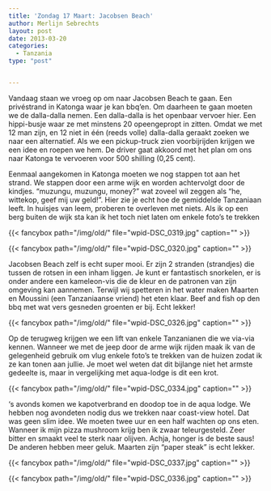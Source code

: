```yaml
---
title: 'Zondag 17 Maart: Jacobsen Beach'
author: Merlijn Sebrechts
layout: post
date: 2013-03-20
categories:
  - Tanzania
type: "post"


---
```

Vandaag staan we vroeg op om naar Jacobsen Beach te gaan. Een privéstrand in Katonga waar je kan bbq&#8217;en. Om daarheen te gaan moeten we de dalla-dalla nemen. Een dalla-dalla is het openbaar vervoer hier. Een hippi-busje waar ze met minstens 20 opeengepropt in zitten. Omdat we met 12 man zijn, en 12 niet in één (reeds volle) dalla-dalla geraakt zoeken we naar een alternatief. Als we een pickup-truck zien voorbijrijden krijgen we een idee en roepen we hem. De driver gaat akkoord met het plan om ons naar Katonga te vervoeren voor 500 shilling (0,25 cent).

Eenmaal aangekomen in Katonga moeten we nog stappen tot aan het strand. We stappen door een arme wijk en worden achtervolgt door de kindjes. &#8220;muzungu, muzungu, money?&#8221; wat zoveel wil zeggen als &#8220;he, wittekop, geef mij uw geld!&#8221;. Hier zie je echt hoe de gemiddelde Tanzaniaan leeft. In huisjes van leem, proberen te overleven met niets. Als ik op een berg buiten de wijk sta kan ik het toch niet laten om enkele foto&#8217;s te trekken

{{< fancybox path="/img/old/" file="wpid-DSC_0319.jpg"  caption="" >}} 

{{< fancybox path="/img/old/" file="wpid-DSC_0320.jpg"  caption="" >}} 

Jacobsen Beach zelf is echt super mooi. Er zijn 2 stranden (strandjes) die tussen de rotsen in een inham liggen. Je kunt er fantastisch snorkelen, er is onder andere een kameleon-vis die de kleur en de patronen van zijn omgeving kan aannemen. Terwijl wij spetteren in het water maken Maarten en Moussini (een Tanzaniaanse vriend) het eten klaar. Beef and fish op den bbq met wat vers gesneden groenten er bij. Echt lekker!
  
{{< fancybox path="/img/old/" file="wpid-DSC_0326.jpg"  caption="" >}} 

Op de terugweg krijgen we een lift van enkele Tanzanianen die we via-via kennen. Wanneer we met de jeep door de arme wijk rijden maak ik van de gelegenheid gebruik om vlug enkele foto&#8217;s te trekken van de huizen zodat ik ze kan tonen aan jullie. Je moet wel weten dat dit bijlange niet het armste gedeelte is, maar in vergelijking met aqua-lodge is dit een krot.

{{< fancybox path="/img/old/" file="wpid-DSC_0334.jpg"  caption="" >}} 

&#8216;s avonds komen we kapotverbrand en doodop toe in de aqua lodge. We hebben nog avondeten nodig dus we trekken naar coast-view hotel. Dat was geen slim idee. We moeten twee uur en een half wachten op ons eten. Wanneer ik mijn pizza mushroom krijg ben ik zwaar teleurgesteld. Zeer bitter en smaakt veel te sterk naar olijven. Achja, honger is de beste saus! De anderen hebben meer geluk. Maarten zijn &#8220;paper steak&#8221; is echt lekker.
  
{{< fancybox path="/img/old/" file="wpid-DSC_0337.jpg"  caption="" >}} 

{{< fancybox path="/img/old/" file="wpid-DSC_0336.jpg"  caption="" >}}

